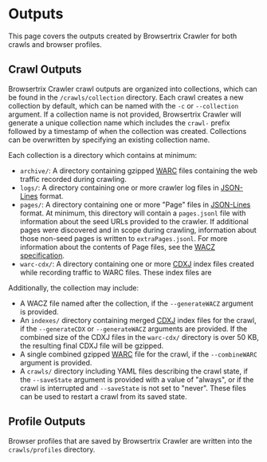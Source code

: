 # Outputs

This page covers the outputs created by Browsertrix Crawler for both crawls and browser profiles.

## Crawl Outputs

Browsertrix Crawler crawl outputs are organized into collections, which can be found in the `/crawls/collection` directory. Each crawl creates a new collection by default, which can be named with the `-c` or `--collection` argument. If a collection name is not provided, Browsertrix Crawler will generate a unique collection name which includes the `crawl-` prefix followed by a timestamp of when the collection was created. Collections can be overwritten by specifying an existing collection name.

Each collection is a directory which contains at minimum:

- `archive/`: A directory containing gzipped [WARC](https://www.iso.org/standard/68004.html) files containing the web traffic recorded during crawling.
- `logs/`: A directory containing one or more crawler log files in [JSON-Lines](https://jsonlines.org/) format.
- `pages/`: A directory containing one or more "Page" files in [JSON-Lines](https://jsonlines.org/) format. At minimum, this directory will contain a `pages.jsonl` file with information about the seed URLs provided to the crawler. If additional pages were discovered and in scope during crawling, information about those non-seed pages is written to `extraPages.jsonl`. For more information about the contents of Page files, see the [WACZ specification](https://specs.webrecorder.net/wacz/1.1.1/#pages-jsonl).
- `warc-cdx/`: A directory containing one or more [CDXJ](https://specs.webrecorder.net/cdxj/0.1.0/) index files created while recording traffic to WARC files. These index files are 

Additionally, the collection may include:

- A WACZ file named after the collection, if the `--generateWACZ` argument is provided.
- An `indexes/` directory containing merged [CDXJ](https://specs.webrecorder.net/cdxj/0.1.0/) index files for the crawl, if the `--generateCDX` or `--generateWACZ` arguments are provided. If the combined size of the CDXJ files in the `warc-cdx/` directory is over 50 KB, the resulting final CDXJ file will be gzipped.
- A single combined gzipped [WARC](https://www.iso.org/standard/68004.html) file for the crawl, if the `--combineWARC` argument is provided.
- A `crawls/` directory including YAML files describing the crawl state, if the `--saveState` argument is provided with a value of "always", or if the crawl is interrupted and `--saveState` is not set to "never". These files can be used to restart a crawl from its saved state.

## Profile Outputs

Browser profiles that are saved by Browsertrix Crawler are written into the `crawls/profiles` directory.
